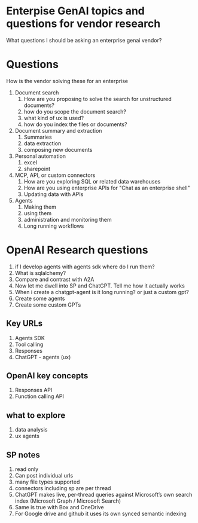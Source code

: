 # Enterpise GenAI topics and questions for vendor research

What questions I should be asking an enterprise genai vendor?

# Questions

How is the vendor solving these for an enterprise

1. Document search
   1. How are you proposing to solve the search for unstructured documents?
   2. how do you scope the document search?
   3. what kind of ux is used?
   4. how do you index the files or documents?
2. Document summary and extraction
   1. Summaries
   2. data extraction
   3. composing new documents
3. Personal automation
   1. excel
   2. sharepoint
4. MCP, API, or custom connectors
   1. How are you exploring SQL or related data warehouses
   2. How are you using enterprise APIs for "Chat as an enterprise shell"
   3. Updating data with APIs
5. Agents
   1. Making them
   2. using them
   3. administration and monitoring them
   4. Long running workflows

# OpenAI Research questions

1. if I develop agents with agents sdk where do I run them?
2. What is sqlalchemy?
3. Compare and contrast with A2A
4. Now let me dwell into SP and ChatGPT. Tell me how it actually works
5. When i create a chatgpt-agent is it long running? or just a custom gpt?
6. Create some agents
7. Create some custom GPTs


## Key URLs

1. Agents SDK
2. Tool calling
3. Responses
4. ChatGPT - agents (ux)

## OpenAI key concepts

1. Responses API
2. Function calling API

## what to explore

1. data analysis
2. ux agents

## SP notes

1. read only
2. Can post individual urls
3. many file types supported
4. connectors including sp are per thread
5. ChatGPT makes live, per-thread queries against Microsoft’s own search index (Microsoft Graph / Microsoft Search)
6. Same is true with Box and OneDrive
7. For Google drive and github it uses its own synced semantic indexing